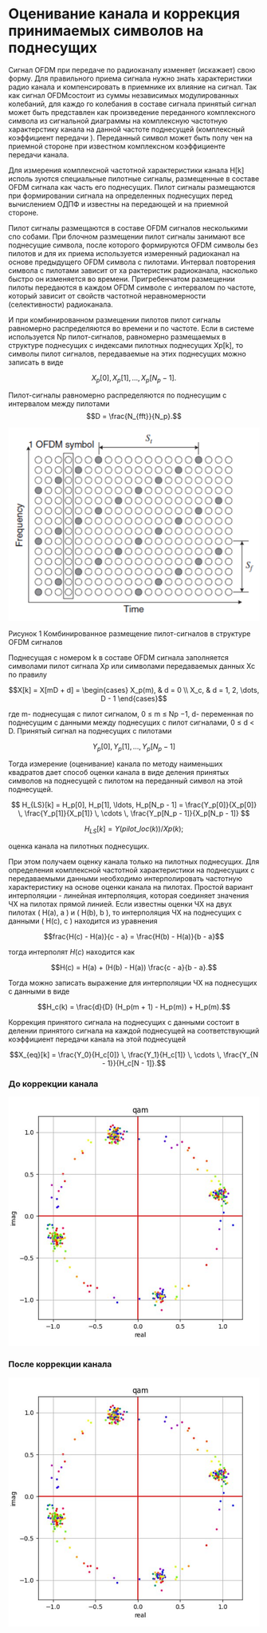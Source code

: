 # Оценивание канала и коррекция принимаемых символов на поднесущих

Сигнал OFDM при передаче по радиоканалу изменяет (искажает) свою
форму. Для правильного приема сигнала нужно знать характеристики радио
канала и компенсировать в приемнике их влияние на сигнал. Так как сигнал
OFDMсостоит из суммы независимых модулированных колебаний, для каждо
го колебания в составе сигнала принятый сигнал может быть представлен как
произведение переданного комплексного символа из сигнальной диаграммы на
комплексную частотную характерстику канала на данной частоте поднесущей
(комплексный коэффициент передачи ). Переданный символ может быть полу
чен на приемной стороне при известном комплексном коэффициенте передачи
канала.

Для измерения комплексной частотной характеристики канала H[k] исполь
зуются специальные пилотные сигналы, размещенные в составе OFDM сигнала
как часть его поднесущих. Пилот сигналы размещаются при формировании
сигнала на определенных поднесущих перед вычислением ОДПФ и известны
на передающей и на приемной стороне.

Пилот сигналы размещаются в составе OFDM сигналов несколькими спо
собами. При блочном размещении пилот сигналы занимают все поднесущие
символа, после которого формируются OFDM символы без пилотов и для их
приема используется измеренный радиоканал на основе предыдущего OFDM
символа с пилотами. Интервал повторения символа с пилотами зависит от ха
рактеристик радиоканала, насколько быстро он изменяется во времени.
Пригребенчатом размещении пилоты передаются в каждом OFDM символе
с интервалом по частоте, который зависит от свойств частотной неравномерности (селективности) радиоканала.

И при комбинированном размещении пилотов пилот сигналы равномерно
распределяются во времени и по частоте.
Если в системе используется Np пилот-сигналов, равномерно размещаемых
в структуре поднесущих с индексами пилотных поднесущих Xp[k], то символы
пилот сигналов, передаваемые на этих поднесущих можно записать в виде

$$X_p[0], X_p[1], \dots, X_p[N_p - 1].$$

Пилот-сигналы равномерно распределяются по поднесущим с интервалом
между пилотами 
$$D = \frac{N_{fft}}{N_p}.$$

<img src = "photo\ofdm.png">

Рисунок 1 Комбинированное размещение пилот-сигналов в структуре OFDM
сигналов

Поднесущая с номером k в составе OFDM сигнала заполняется символами
пилот сигнала Xp или символами передаваемых данных Xc по правилу

$$X[k] = X[mD + d] = \begin{cases} X_p(m), & d = 0 \\ X_c, & d = 1, 2, \dots, D - 1 \end{cases}$$

где m- поднесущая с пилот сигналом, 0 ≤ m ≤ Np −1, d- переменная по
поднесущим с данными между поднесущих с пилот сигналами, 0 ≤ d < D.
Принятый сигнал на поднесущих с пилотами

$$ Y_p[0], Y_p[1], \dots, Y_p[N_p - 1] $$

Тогда измерение (оценивание) канала по методу наименьших квадратов дает способ оценки канала в виде деления принятых символов на поднесущей с
пилотом на переданный символ на этой поднесущей.

$$ H_{LS}[k] = H_p[0], H_p[1], \ldots, H_p[N_p - 1] = \frac{Y_p[0]}{X_p[0]} \, \frac{Y_p[1]}{X_p[1]} \, \cdots \, \frac{Y_p[N_p - 1]}{X_p[N_p - 1]} $$


$$H_{LS}[k] = Y(pilot\_loc(k)) / Xp(k);$$ 

оценка канала на пилотных поднесущих.

При этом получаем оценку канала только на пилотных поднесущих. Для определения комплексной частотной характеристики на поднесущих с передаваемыми данными необходимо интерполировать частотную характеристику на основе оценки канала на пилотах. Простой вариант интерполяции - линейная интерполяция, которая соединяет значения ЧХ на пилотах прямой линией. Если известны оценки ЧХ на двух пилотах \( H(a), a \) и \( H(b), b \), то интерполяция ЧХ на поднесущих с данными \( H(c), c \) находится из уравнения


$$frac{H(c) - H(a)}{c - a} = \frac{H(b) - H(a)}{b - a}$$


тогда интерполят $H(c)$ находится как


$$H(c) = H(a) + (H(b) - H(a)) \frac{c - a}{b - a}.$$


Тогда можно записать выражение для интерполяции ЧХ на поднесущих с данными в виде


$$H_c(k) = \frac{d}{D} (H_p(m + 1) - H_p(m)) + H_p(m).$$

Коррекция принятого сигнала на поднесущих с данными состоит в делении принятого сигнала на каждой поднесущей на соответствующий коэффициент передачи канала на этой поднесущей


$$X_{eq}[k] = \frac{Y_0}{H_c[0]} \, \frac{Y_1}{H_c[1]} \, \cdots \, \frac{Y_{N - 1}}{H_c[N - 1]}.$$

###  До коррекции канала
<img src = "photo\est1.jpg">

###  После коррекции канала
<img src = "photo\est1.jpg">